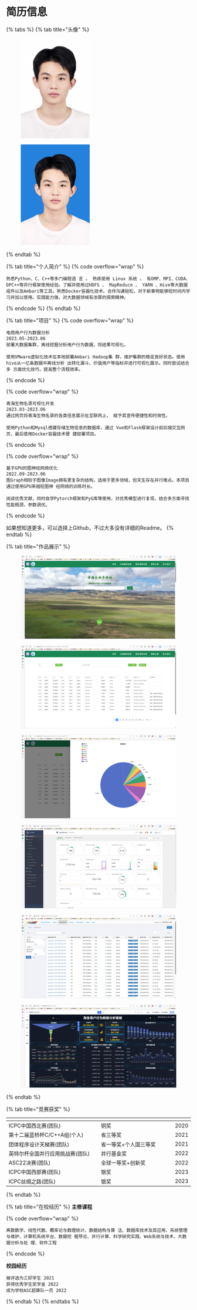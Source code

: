 # 简历信息



{% tabs %}
{% tab title="头像" %}
<figure><img src="../../.gitbook/assets/a065998d76b08689d17777edc5965b56.jpg" alt="" width="188"><figcaption></figcaption></figure>



<figure><img src="../../.gitbook/assets/f8d805a537c8f0b097a41bf5e58a8273 (1).jpg" alt="" width="188"><figcaption></figcaption></figure>
{% endtab %}

{% tab title="个人简介" %}
{% code overflow="wrap" %}
```
熟悉Python、C、C++等多门编程语 言 。 熟练使用 Linux 系统 ， 有OMP、MPI、CUDA、DPC++等并行框架使用经验。了解并使用过HDFS 、 MapReduce 、 YARN 、Hive等大数据组件以及Ambari等工具。熟悉Docker容器化技术。合作沟通轻松，对于新事物能够短时间内学习并加以使用。实践能力强，对大数据领域有浓厚的探索精神。
```
{% endcode %}
{% endtab %}

{% tab title="项目" %}
{% code overflow="wrap" %}
```
电商用户行为数据分析
2023.05-2023.06
部署大数据集群，离线挖掘分析用户行为数据，将结果可视化。

使用VMware虚拟化技术在本地部署Ambari Hadoop集 群，维护集群的稳定良好状态。使用hive从一亿条数据中离线分析 出转化漏斗、价值用户等指标并进行可视化展示。同时尝试结合多 方面优化技巧，提高整个流程效率。
```
{% endcode %}

{% code overflow="wrap" %}
```
青海生物名录可视化开发
2023.03-2023.06
通过网页将青海生物名录的各类信息展示在互联网上， 赋予其宣传便捷性和时效性。

使用Python和Mysql搭建存储生物信息的数据库，通过 Vue和Flask框架设计前后端交互网页，最后使用Docker容器技术便 捷部署项目。
```
{% endcode %}

{% code overflow="wrap" %}
```
基于GPU的图神经网络优化
2022.09-2023.06
图Graph相较于图像Image拥有更复杂的结构，适用于更多领域，但天生存在并行难点。本项目通过使用GPU来缩短图神 经网络的训练时长。

阅读优秀文献，同时自学Pytorch框架和PyG库等使用，对优秀模型进行复现，结合多方面寻找性能瓶颈，参数调优。
```
{% endcode %}

如果想知道更多，可以选择上Github，不过大多没有详细的Readme。
{% endtab %}

{% tab title="作品展示" %}
<figure><img src="../../.gitbook/assets/1-1.png" alt=""><figcaption></figcaption></figure>

<figure><img src="../../.gitbook/assets/1-2.png" alt=""><figcaption></figcaption></figure>

<figure><img src="../../.gitbook/assets/1-3.png" alt=""><figcaption></figcaption></figure>

<figure><img src="../../.gitbook/assets/2-1.png" alt=""><figcaption></figcaption></figure>

<figure><img src="../../.gitbook/assets/2-2.png" alt=""><figcaption></figcaption></figure>

<figure><img src="../../.gitbook/assets/2-3 (1).png" alt=""><figcaption></figcaption></figure>
{% endtab %}

{% tab title="竞赛获奖" %}
<table><thead><tr><th width="317.66666666666663"></th><th width="259"></th><th></th></tr></thead><tbody><tr><td>ICPC中国西北赛(团队)</td><td>铜奖</td><td>2020</td></tr><tr><td>第十二届蓝桥杯C/C++A组(个人)</td><td>省三等奖</td><td>2021</td></tr><tr><td>团体程序设计天梯赛(团队)</td><td>省一等奖+个人国三等奖</td><td>2021</td></tr><tr><td>英特尔杯全国并行应用挑战赛(团队)</td><td>并行基金奖</td><td>2022</td></tr><tr><td>ASC22决赛(团队)</td><td>全球一等奖+创新奖</td><td>2022</td></tr><tr><td>ICPC中国西部赛(团队)</td><td>银奖</td><td>2023</td></tr><tr><td>ICPC丝绸之路(团队)</td><td>银奖</td><td>2023</td></tr></tbody></table>
{% endtab %}

{% tab title="在校经历" %}
**主修课程**

{% code overflow="wrap" %}
```
离散数学、线性代数、概率论与数理统计、数据结构与算 法、数据库技术及其应用、系统管理与维护、计算机系统平台、数据挖 掘导论、并行计算、科学研究实践、Web系统与技术、大数据分析与处 理、软件工程
```
{% endcode %}

**校园经历**&#x20;

```
被评选为三好学生 2021
获得优秀学生奖学金 2022
成为学校ASC超算队一员 2022
```
{% endtab %}
{% endtabs %}
